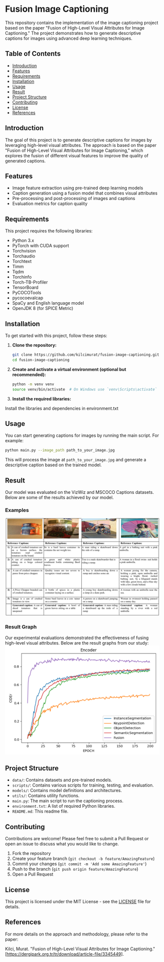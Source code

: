 # Fusion Image Captioning

This repository contains the implementation of the image captioning project based on the paper "Fusion of High-Level Visual Attributes for Image Captioning." The project demonstrates how to generate descriptive captions for images using advanced deep learning techniques.

## Table of Contents

- [Introduction](#introduction)
- [Features](#features)
- [Requirements](#requirements)
- [Installation](#installation)
- [Usage](#usage)
- [Result](#result)
- [Project Structure](#project-structure)
- [Contributing](#contributing)
- [License](#license)
- [References](#references)

## Introduction

The goal of this project is to generate descriptive captions for images by leveraging high-level visual attributes. The approach is based on the paper "Fusion of High-Level Visual Attributes for Image Captioning," which explores the fusion of different visual features to improve the quality of generated captions.

## Features

- Image feature extraction using pre-trained deep learning models
- Caption generation using a fusion model that combines visual attributes
- Pre-processing and post-processing of images and captions
- Evaluation metrics for caption quality

## Requirements

This project requires the following libraries:

- Python 3.x
- PyTorch with CUDA support
- Torchvision
- Torchaudio
- Torchtext
- Timm
- Tqdm
- Torchinfo
- Torch-TB-Profiler
- TensorBoard
- PyCOCOTools
- pycocoevalcap
- SpaCy and English language model
- OpenJDK 8 (for SPICE Metric)

## Installation

To get started with this project, follow these steps:

1. **Clone the repository:**

    ```bash
    git clone https://github.com/kilcimurat/fusion-image-captioning.git
    cd fusion-image-captioning
    ```

2. **Create and activate a virtual environment (optional but recommended):**

    ```bash
    python -m venv venv
    source venv/bin/activate  # On Windows use `venv\Scripts\activate`
    ```

3. **Install the required libraries:**

Install the libraries and dependencies in environment.txt

## Usage

You can start generating captions for images by running the main script. For example:

```bash
python main.py --image_path path_to_your_image.jpg
```
This will process the image at `path_to_your_image.jpg` and generate a descriptive caption based on the trained model.

## Result
Our model was evaluated on the VizWiz and MSCOCO Captions datasets. Below are some of the results achieved by our model.

### Examples
![resim](https://github.com/kilcimurat/fusion-image-captioning/blob/main/Screenshot%20from%202024-06-29%2011-21-39.png)


### Result Graph
Our experimental evaluations demonstrated the effectiveness of fusing high-level visual attributes. Below are the result graphs from our study:
![resim](https://github.com/kilcimurat/fusion-image-captioning/blob/main/graph.png)


## Project Structure

- `data/`: Contains datasets and pre-trained models.
- `scripts/`: Contains various scripts for training, testing, and evaluation.
- `models/`: Contains model definitions and architectures.
- `utils/`: Contains utility functions.
- `main.py`: The main script to run the captioning process.
- `environment.txt`: A list of required Python libraries.
- `README.md`: This readme file.


## Contributing

Contributions are welcome! Please feel free to submit a Pull Request or open an issue to discuss what you would like to change.

1. Fork the repository
2. Create your feature branch (`git checkout -b feature/AmazingFeature`)
3. Commit your changes (`git commit -m 'Add some AmazingFeature'`)
4. Push to the branch (`git push origin feature/AmazingFeature`)
5. Open a Pull Request

## License

This project is licensed under the MIT License - see the [LICENSE](LICENSE) file for details.

## References

For more details on the approach and methodology, please refer to the paper:

Kilci, Murat. "Fusion of High-Level Visual Attributes for Image Captioning." [https://dergipark.org.tr/tr/download/article-file/3345449].
